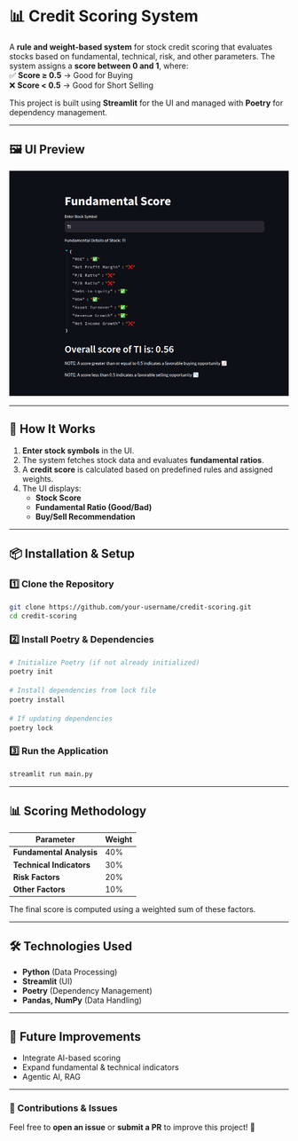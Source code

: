 # **📊 Credit Scoring System**  

A **rule and weight-based system** for stock credit scoring that evaluates stocks based on fundamental, technical, risk, and other parameters. The system assigns a **score between 0 and 1**, where:  
✅ **Score ≥ 0.5** → Good for Buying  
❌ **Score < 0.5** → Good for Short Selling  

This project is built using **Streamlit** for the UI and managed with **Poetry** for dependency management.  

---
## **🖼️ UI Preview**  
![Credit Scoring UI](screenshot.png)  


---

## **🚀 How It Works**  
1. **Enter stock symbols** in the UI.  
2. The system fetches stock data and evaluates **fundamental ratios**.  
3. A **credit score** is calculated based on predefined rules and assigned weights.  
4. The UI displays:  
   - **Stock Score**  
   - **Fundamental Ratio (Good/Bad)**  
   - **Buy/Sell Recommendation**  

---

## **📦 Installation & Setup**  

### **1️⃣ Clone the Repository**  
```bash
git clone https://github.com/your-username/credit-scoring.git
cd credit-scoring
```

### **2️⃣ Install Poetry & Dependencies**  
```bash
# Initialize Poetry (if not already initialized)
poetry init  

# Install dependencies from lock file
poetry install  

# If updating dependencies
poetry lock  
```

### **3️⃣ Run the Application**  
```bash
streamlit run main.py
```

---

## **📊 Scoring Methodology**  

| Parameter  | Weight  |
|------------|--------|
| **Fundamental Analysis** | 40% |
| **Technical Indicators** | 30% |
| **Risk Factors** | 20% |
| **Other Factors** | 10% |

The final score is computed using a weighted sum of these factors.  

---

## **🛠️ Technologies Used**  
- **Python** (Data Processing)  
- **Streamlit** (UI)  
- **Poetry** (Dependency Management)  
- **Pandas, NumPy** (Data Handling)  

---

## **📌 Future Improvements**  
- Integrate AI-based scoring  
- Expand fundamental & technical indicators  
- Agentic AI, RAG

---

### **📩 Contributions & Issues**  
Feel free to **open an issue** or **submit a PR** to improve this project! 🚀  
